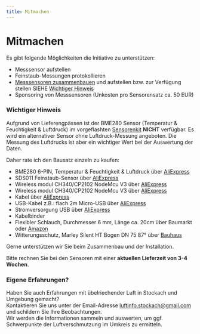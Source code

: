 ```yaml
---
title: Mitmachen
---
```


# Mitmachen

Es gibt folgende Möglichkeiten die Initiative zu unterstützen:

- Messsensor aufstellen
- Feinstaub-Messungen protokollieren
- [Messsensoren zusammenbauen](/sensor.md) und aufstellen bzw. zur Verfügung stellen SIEHE [Wichtiger Hinweis](https://www.luftinfo-stockach.de/mitmachen.html#wichtiger-hinweis)
- Sponsoring von Messsensoren (Unkosten pro Sensorensatz ca. 50 EUR)

### Wichtiger Hinweis
Aufgrund von Lieferengpässen ist der BME280 Sensor (Temperatur & Feuchtigkeit & Luftdruck) im vorgeflashten [Sensorenkit]( https://nettigo.eu/products/sensor-community-kit-sds011-bme280-english-language) **NICHT** verfügbar.
Es wird ein alternativer Sensor ohne Luftdruck-Messung angeboten. Die Messung des Luftdrucks ist aber ein wichtiger Wert bei der Auswertung der Daten.

Daher rate ich den Bausatz einzeln zu kaufen:

- BME280 6-PIN, Temperatur & Feuchtigkeit & Luftdruck über [AliExpress](https://de.aliexpress.com/item/1005001395346259.html?spm=a2g0o.9042311.0.0.3cc44c4dcpvaHP)
- SDS011 Feinstaub-Sensor über [AliExpress](https://de.aliexpress.com/item/33021900616.html?spm=a2g0o.9042311.0.0.3cc44c4dcpvaHP)
- Wireless modul CH340/CP2102 NodeMcu V3 über [AliExpress](https://de.aliexpress.com/item/1005001817274659.html?spm=a2g0o.9042311.0.0.3cc44c4dcpvaHP)
- Wireless modul CH340/CP2102 NodeMcu V3 über [AliExpress](https://de.aliexpress.com/item/1005001817274659.html?spm=a2g0o.9042311.0.0.3cc44c4dcpvaHP)
- Kabel über [AliExpress](https://www.aliexpress.com/wholesale?groupsort=1&SortType=price_asc&SearchText=Dupont+Kabel+20cm+Buchse-Buchse)
- USB-Kabel z.B.: flach 2m Micro-USB über [AliExpress]( https://www.aliexpress.com/wholesale?catId=0&initiative_id=SB_20200308040708&SearchText=micro+usb+flach+Kabel+2m)
- Stromversorgung USB über [AliExpress](https://www.aliexpress.com/wholesale?catId=0&initiative_id=SB_20200308040834&SearchText=single+micro+usb+eu+Stromversorgung+Netzteil) 
- Kabelbinder
- Flexibler Schlauch, Durchmesser 6 mm, Länge ca. 20cm über Baumarkt oder [Amazon](https://www.amazon.de/gp/product/B07FH7RRV8/ref=ppx_yo_dt_b_asin_title_o03_s00?ie=UTF8&psc=1)
- Witterungsschutz, Marley Silent HT Bogen DN 75 87° über [Bauhaus](https://www.bauhaus.info/ht-rohre/ht-bogen/p/13625028)

Gerne unterstützen wir Sie beim Zusammenbau und der Installation. 

Bitte rechnen Sie bei den Sensoren mit einer **aktuellen Lieferzeit von 3-4 Wochen**.

### Eigene Erfahrungen?

Haben Sie auch Erfahrungen mit übelriechender Luft in Stockach und Umgebung gemacht?<br>
Kontaktieren Sie uns unter der Email-Adresse <a href="mailto:luftinfo.stockach&commat;gmail&period;de"> luftinfo.stockach&commat;gmail&period;com</a>
 und schildern Sie Ihre Beobachtungen. <br>
Wir werden die Informationen sammeln und auswerten, um ggf. Schwerpunkte der Luftverschmutzung im Umkreis zu ermitteln.
